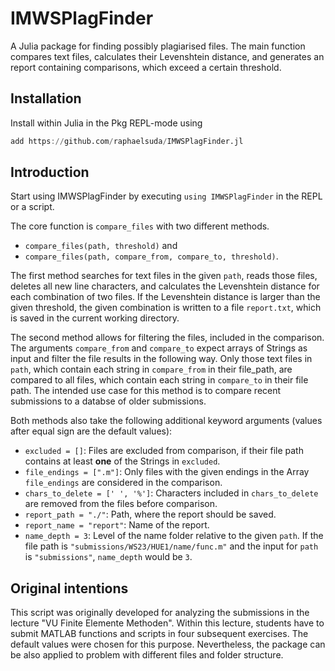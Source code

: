 # IMWSPlagFinder

A Julia package for finding possibly plagiarised files.
The main function compares text files, calculates their Levenshtein distance, and generates an report containing comparisons, which exceed a certain threshold.

## Installation
Install within Julia in the Pkg REPL-mode using

```jl
add https://github.com/raphaelsuda/IMWSPlagFinder.jl
```

## Introduction

Start using IMWSPlagFinder by executing `using IMWSPlagFinder` in the REPL or a script.

The core function is `compare_files` with two different methods.
- `compare_files(path, threshold)` and
- `compare_files(path, compare_from, compare_to, threshold)`.

The first method searches for text files in the given `path`, reads those files, deletes all new line characters, and calculates the Levenshtein distance for each combination of two files.
If the Levenshtein distance is larger than the given threshold, the given combination is written to a file `report.txt`, which is saved in the current working directory.

The second method allows for filtering the files, included in the comparison.
The arguments `compare_from` and `compare_to` expect arrays of Strings as input and filter the file results in the following way.
Only those text files in `path`, which contain each string in `compare_from` in their file_path, are compared to all files, which contain each string in `compare_to` in their file path.
The intended use case for this method is to compare recent submissions to a databse of older submissions.

Both methods also take the following additional keyword arguments (values after equal sign are the default values):
- `excluded = []`: Files are excluded from comparison, if their file path contains at least **one** of the Strings in `excluded`.
- `file_endings = [".m"]`: Only files with the given endings in the Array `file_endings` are considered in the comparison.
- `chars_to_delete = [' ', '%']`: Characters included in `chars_to_delete` are removed from the files before comparison.
- `report_path = "./"`: Path, where the report should be saved.
- `report_name = "report"`: Name of the report.
- `name_depth = 3`: Level of the name folder relative to the given `path`. If the file path is `"submissions/WS23/HUE1/name/func.m"` and the input for `path` is `"submissions"`, `name_depth` would be `3`.

## Original intentions
This script was originally developed for analyzing the submissions in the lecture "VU Finite Elemente Methoden".
Within this lecture, students have to submit MATLAB functions and scripts in four subsequent exercises.
The default values were chosen for this purpose.
Nevertheless, the package can be also applied to problem with different files and folder structure.